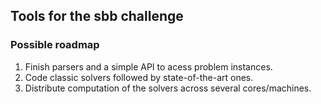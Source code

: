 ## Tools for the sbb challenge


### Possible roadmap

1) Finish parsers and a simple API to acess problem instances.
2) Code classic solvers followed by state-of-the-art ones.
3) Distribute computation of the solvers across several cores/machines.